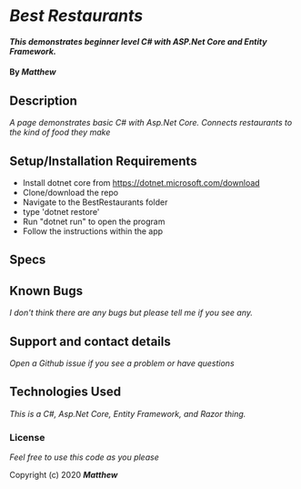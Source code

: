 
# _Best Restaurants_

#### _This demonstrates beginner level C# with ASP.Net Core and Entity Framework._

#### By _**Matthew**_


## Description

_A page demonstrates basic C# with Asp.Net Core._
_Connects restaurants to the kind of food they make_
     
## Setup/Installation Requirements
* Install dotnet core from https://dotnet.microsoft.com/download
* Clone/download the repo
* Navigate to the BestRestaurants folder
* type 'dotnet restore'
* Run "dotnet run" to open the program
* Follow the instructions within the app
## Specs


## Known Bugs

_I don't think there are any bugs but please tell me if you see any._

## Support and contact details

_Open a Github issue if you see a problem or have questions_

## Technologies Used

_This is a C#, Asp.Net Core, Entity Framework, and Razor thing._

### License

*Feel free to use this code as you please*

Copyright (c) 2020 **_Matthew_**